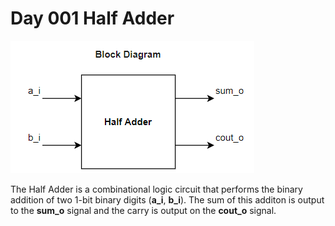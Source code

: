 # Day 001 Half Adder

![half_adder_blockDiagram](https://github.com/hughbyrne10/100daysofRTL/blob/master/Day_001_Half_Adder/images/half_adder_blockDiagram.PNG)


The Half Adder is a combinational logic circuit that performs the binary addition of two 1-bit binary digits (**a_i**, **b_i**). The sum of this additon is output to the **sum_o** signal and the carry is output on the **cout_o** signal. 

